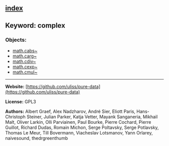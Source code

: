 [index](../index.html)
---

## Keyword: complex

### Objects:
* [math.cabs~](../math.cabs~.html)
* [math.carg~](../math.carg~.html)
* [math.cdiv~](../math.cdiv~.html)
* [math.cexp~](../math.cexp~.html)
* [math.cmul~](../math.cmul~.html)

---
**Website:** [https://github.com/uliss/pure-data](https://github.com/uliss/pure-data)

**License:** GPL3

**Authors:** Albert Graef, Alex Nadzharov, André Sier, Eliott Paris, Hans-Christoph Steiner, Julian Parker, Katja Vetter, Mayank Sanganeria, Mikhail Malt, Oliver Larkin, Olli Parviainen, Paul Bourke, Pierre Cochard, Pierre Guillot, Richard Dudas, Romain Michon, Serge Poltavsky, Serge Potlavsky, Thomas Le Meur, Till Bovermann, Viacheslav Lotsmanov, Yann Orlarey, naivesound, thedrgreenthumb
